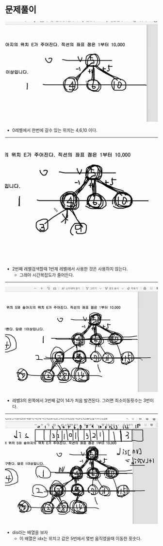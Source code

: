 
# 문제풀이

![](2021-10-29-22-06-26.png)

* 0레벨에서 한번에 갈수 있는 위치는 4,6,10 이다.

---
![](2021-10-29-22-07-03.png)

* 2번째 레벨검색할때 1번재 레벨에서 사용한 것은 사용하지 않는다.
    * 그래야 시간복잡도가 줄어든다.

---
![](2021-10-29-22-08-50.png)

* 레벨3의 왼쪽에서 3번째 값이 14가 처음 발견된다. 그러면 최소이동횟수는 3번이다.

---
![](2021-10-29-22-10-46.png)

* dis라는 배열을 보자
    * 이 배열은 idx는 위치고 값은 5번에서 몇번 움직였을때 이동한 횟숫다.
